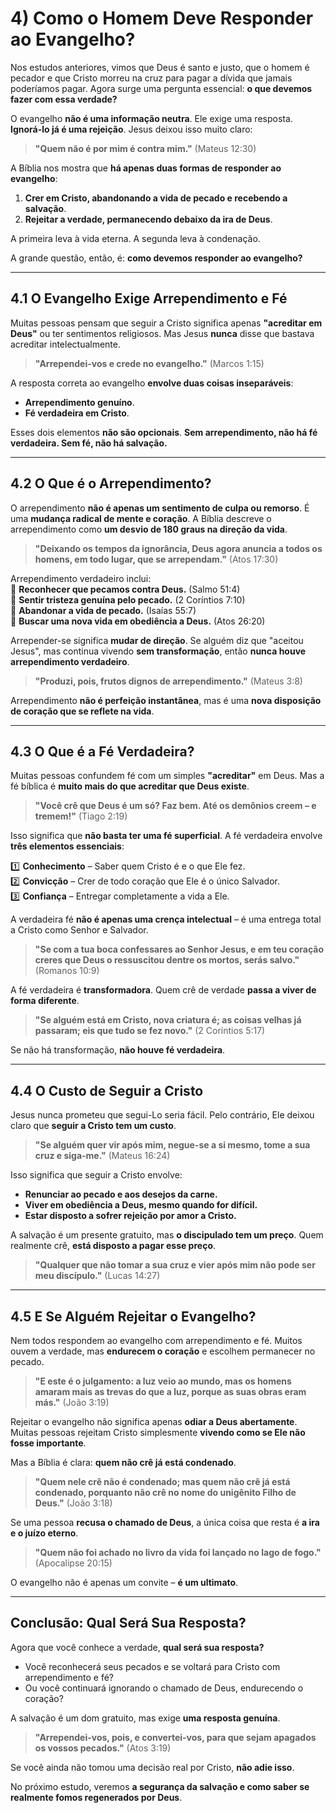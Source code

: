 # **4) Como o Homem Deve Responder ao Evangelho?**  

Nos estudos anteriores, vimos que Deus é santo e justo, que o homem é pecador e que Cristo morreu na cruz para pagar a dívida que jamais poderíamos pagar. Agora surge uma pergunta essencial: **o que devemos fazer com essa verdade?**  

O evangelho **não é uma informação neutra**. Ele exige uma resposta. **Ignorá-lo já é uma rejeição**. Jesus deixou isso muito claro:  

> **"Quem não é por mim é contra mim."** (Mateus 12:30)  

A Bíblia nos mostra que **há apenas duas formas de responder ao evangelho**:  
1. **Crer em Cristo, abandonando a vida de pecado e recebendo a salvação**.  
2. **Rejeitar a verdade, permanecendo debaixo da ira de Deus**.  

A primeira leva à vida eterna. A segunda leva à condenação.  

A grande questão, então, é: **como devemos responder ao evangelho?**  

---

## **4.1 O Evangelho Exige Arrependimento e Fé**  

Muitas pessoas pensam que seguir a Cristo significa apenas **"acreditar em Deus"** ou ter sentimentos religiosos. Mas Jesus **nunca** disse que bastava acreditar intelectualmente.  

> **"Arrependei-vos e crede no evangelho."** (Marcos 1:15)  

A resposta correta ao evangelho **envolve duas coisas inseparáveis**:  
- **Arrependimento genuíno**.  
- **Fé verdadeira em Cristo**.  

Esses dois elementos **não são opcionais**. **Sem arrependimento, não há fé verdadeira. Sem fé, não há salvação.**  

---

## **4.2 O Que é o Arrependimento?**  

O arrependimento **não é apenas um sentimento de culpa ou remorso**. É uma **mudança radical de mente e coração**. A Bíblia descreve o arrependimento como **um desvio de 180 graus na direção da vida**.  

> **"Deixando os tempos da ignorância, Deus agora anuncia a todos os homens, em todo lugar, que se arrependam."** (Atos 17:30)  

Arrependimento verdadeiro inclui:  
🔹 **Reconhecer que pecamos contra Deus.** (Salmo 51:4)  
🔹 **Sentir tristeza genuína pelo pecado.** (2 Coríntios 7:10)  
🔹 **Abandonar a vida de pecado.** (Isaías 55:7)  
🔹 **Buscar uma nova vida em obediência a Deus.** (Atos 26:20)  

Arrepender-se significa **mudar de direção**. Se alguém diz que "aceitou Jesus", mas continua vivendo **sem transformação**, então **nunca houve arrependimento verdadeiro**.  

> **"Produzi, pois, frutos dignos de arrependimento."** (Mateus 3:8)  

Arrependimento **não é perfeição instantânea**, mas é uma **nova disposição de coração que se reflete na vida**.  

---

## **4.3 O Que é a Fé Verdadeira?**  

Muitas pessoas confundem fé com um simples **"acreditar"** em Deus. Mas a fé bíblica é **muito mais do que acreditar que Deus existe**.  

> **"Você crê que Deus é um só? Faz bem. Até os demônios creem – e tremem!"** (Tiago 2:19)  

Isso significa que **não basta ter uma fé superficial**. A fé verdadeira envolve **três elementos essenciais**:  

1️⃣ **Conhecimento** – Saber quem Cristo é e o que Ele fez.  
2️⃣ **Convicção** – Crer de todo coração que Ele é o único Salvador.  
3️⃣ **Confiança** – Entregar completamente a vida a Ele.  

A verdadeira fé **não é apenas uma crença intelectual** – é uma entrega total a Cristo como Senhor e Salvador.  

> **"Se com a tua boca confessares ao Senhor Jesus, e em teu coração creres que Deus o ressuscitou dentre os mortos, serás salvo."** (Romanos 10:9)  

A fé verdadeira é **transformadora**. Quem crê de verdade **passa a viver de forma diferente**.  

> **"Se alguém está em Cristo, nova criatura é; as coisas velhas já passaram; eis que tudo se fez novo."** (2 Coríntios 5:17)  

Se não há transformação, **não houve fé verdadeira**.  

---

## **4.4 O Custo de Seguir a Cristo**  

Jesus nunca prometeu que segui-Lo seria fácil. Pelo contrário, Ele deixou claro que **seguir a Cristo tem um custo**.  

> **"Se alguém quer vir após mim, negue-se a si mesmo, tome a sua cruz e siga-me."** (Mateus 16:24)  

Isso significa que seguir a Cristo envolve:  
- **Renunciar ao pecado e aos desejos da carne.**  
- **Viver em obediência a Deus, mesmo quando for difícil.**  
- **Estar disposto a sofrer rejeição por amor a Cristo.**  

A salvação é um presente gratuito, mas **o discipulado tem um preço**. Quem realmente crê, **está disposto a pagar esse preço**.  

> **"Qualquer que não tomar a sua cruz e vier após mim não pode ser meu discípulo."** (Lucas 14:27)  

---

## **4.5 E Se Alguém Rejeitar o Evangelho?**  

Nem todos respondem ao evangelho com arrependimento e fé. Muitos ouvem a verdade, mas **endurecem o coração** e escolhem permanecer no pecado.  

> **"E este é o julgamento: a luz veio ao mundo, mas os homens amaram mais as trevas do que a luz, porque as suas obras eram más."** (João 3:19)  

Rejeitar o evangelho não significa apenas **odiar a Deus abertamente**. Muitas pessoas rejeitam Cristo simplesmente **vivendo como se Ele não fosse importante**.  

Mas a Bíblia é clara: **quem não crê já está condenado**.  

> **"Quem nele crê não é condenado; mas quem não crê já está condenado, porquanto não crê no nome do unigênito Filho de Deus."** (João 3:18)  

Se uma pessoa **recusa o chamado de Deus**, a única coisa que resta é **a ira e o juízo eterno**.  

> **"Quem não foi achado no livro da vida foi lançado no lago de fogo."** (Apocalipse 20:15)  

O evangelho não é apenas um convite – **é um ultimato**.  

---

## **Conclusão: Qual Será Sua Resposta?**  

Agora que você conhece a verdade, **qual será sua resposta?**  

- Você reconhecerá seus pecados e se voltará para Cristo com arrependimento e fé?  
- Ou você continuará ignorando o chamado de Deus, endurecendo o coração?  

A salvação é um dom gratuito, mas exige **uma resposta genuína**.  

> **"Arrependei-vos, pois, e convertei-vos, para que sejam apagados os vossos pecados."** (Atos 3:19)  

Se você ainda não tomou uma decisão real por Cristo, **não adie isso**.  

No próximo estudo, veremos **a segurança da salvação e como saber se realmente fomos regenerados por Deus**.  
